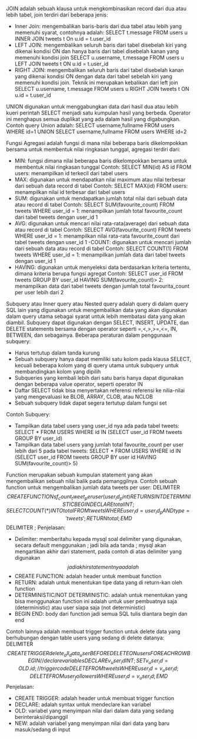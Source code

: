 JOIN adalah sebuah klausa untuk mengkombinasikan record dari dua atau lebih tabel, join terdiri dari beberapa jenis:
- Inner Join: mengembalikan baris-baris dari dua tabel atau lebih yang memenuhi syarat, contohnya adalah:
    SELECT t.message FROM users u
    INNER JOIN tweets t
    On u.id = t.user_id
- LEFT JOIN: mengembalikan seluruh baris dari tabel disebelah kiri yang dikenai kondisi ON dan hanya baris dari tabel disebelah kanan yang memenuhi kondisi join
    SELECT u.username, t.message
    FROM users u
    LEFT JOIN tweets t
    ON u.id = t.user_id
- RIGHT JOIN: mengembalikan seluruh baris dari tabel disebelah kanan yang dikenai kondisi ON dengan data dari tabel sebelah kiri yang memenuhi kondisi join. Teknik ini merupakan kebalikan dari left join
    SELECT u.username, t.message
    FROM users u
    RIGHT JOIN tweets t
    ON u.id = t.user_id

UNION digunakan untuk menggabungkan data dari hasil dua atau lebih kueri perintah SELECT menjadi satu kumpulan hasil yang berbeda. Operator ini menghapus semua duplikat yang ada dalam hasil yang digabungkan. Contoh query Union adalah:
    SELECT username,fullname
    FROM users WHERE id=1
    UNION
    SELECT username,fullname
    FROM users WHERE id=2

Fungsi Agregasi adalah fungsi di mana nilai beberapa baris dikelompokkan bersama untuk membentuk nilai ringkasan tunggal, agregasi terdiri dari:
- MIN: fungsi dimana nilai beberapa baris dikelompokkan bersama untuk membentuk nilai ringkasan tunggal
    Contoh: SELECT MIN(id) AS id FROM users: menampilkan id terkecil dari tabel users
- MAX: digunakan untuk mendapatkan nilai maximum atau nilai terbesar dari sebuah data record di tabel
    Contoh: SELECT MAX(id) FROM users: menampilkan nilai id terbesar dari tabel users
- SUM: digunakan untuk mendapatkan jumlah total nilai dari sebuah data atau record di tabel
    Contoh: SELECT SUM(favourite_count) FROM tweets WHERE user_id = 1: menampilkan jumlah total favourite_count dari tabel tweets dengan user_id 1
- AVG: digunakan untuk mencari nilai rata-rata(average) dari sebuah data atau record di tabel
    Contoh: SELECT AVG(favourite_count) FROM tweets WHERE user_id = 1: menampilkan nilai rata-rata favourite_count dari tabel tweets dengan user_id 1
-COUNT: digunakan untuk mencari jumlah dari sebuah data atau record di tabel
    Contoh: SELECT COUNT(1) FROM tweets WHERE user_id = 1: menampilkan jumlah data dari tabel tweets dengan user_id 1
- HAVING: digunakan untuk menyeleksi data berdasarkan kriteria tertentu, dimana kriteria berupa fungsi agregat
    Contoh: SELECT user_id FROM tweets GROUP BY user_id HAVING SUM(favourite_count)> 2: menampilkan data dari tabel tweets dengan jumlah total favourita_count per user lebih dari 2

Subquery atau Inner query atau Nested query adalah query di dalam query SQL lain yang digunakan untuk mengembalikan data yang akan digunakan dalam query utama sebagai syarat untuk lebih membatasi data yang akan diambil. Subquery dapat digunakan dengan SELECT, INSERT, UPDATE, dan DELETE statements bersama dengan operator seperti =,<,>,>=,<=, IN, BETWEEN, dan sebagainya. Beberapa peraturan dalam penggunaan subquery:
- Harus tertutup dalam tanda kurung
- Sebuah subquery hanya dapat memiliki satu kolom pada klausa SELECT, kecuali beberapa kolom yang di query utama untuk subquery untuk membandingkan kolom yang dipilih
- Subqueries yang kembali lebih dari satu baris hanya dapat digunakan dengan beberapa value operator, seperti operator IN
- Daftar SELECT tidak bisa menyertakan referensi referensi ke nilia-nilai yang mengevaluasi ke BLOB, ARRAY, CLOB, atau NCLOB
- Sebuah subquery tidak dapat segera tertutup dalam fungsi set

Contoh Subquery:
- Tampilkan data tabel users yang user_id nya ada pada tabel tweets:
    SELECT * FROM USERS WHERE id IN
    (SELECT user_id FROM tweets GROUP BY user_id)
- Tampilkan data tabel users yang jumlah total favourite_count per user lebih dari 5 pada tabel tweets:
    SELECT * FROM USERS WHERE id IN
    (SELECT user_id FROM tweets GROUP BY user id HAVING SUM(favourite_count)> 5)

Function merupakan sebuah kumpulan statement yang akan mengembalikan sebuah nilai balik pada pemanggilnya. Contoh sebuah function untuk mengembalikan jumlah data tweets per user:
    DELIMITER $$
    CREATE FUNCTION sf_count_tweet_peruser (user_id_p int) RETURNS INT DETERMINISTIC
    BEGIN
    DECLARE total INT;
    SELECT COUNT(*) INTO total FROM tweets
    WHERE user_id = user_id_p AND type = 'tweets';
    RETURN total;
    EMD$$
    DELIMITER ;
Penjelasan:
- Delimiter: memberitahu kepada mysql soal delimiter yang digunakan, secara default menggunakan ; jadi bila ada tanda ; mysql akan mengartikan akhir dari statement, pada contoh di atas delimiter yang digunakan $$ jadi akhir statementnya adalah $$
- CREATE FUNCTION: adalah header untuk membuat function
- RETURN: adalah untuk menentukan tipe data yang di return-kan oleh function
- DETERMINISTIC/NOT DETERMINISTIC: adalah untuk menentukan yang bisa menggunakan function ini adalah untuk user pembuatnya saja (deterministic) atau user siapa saja (not deterministic)
- BEGIN END: body dari function jadi semua SQL tulis diantara begin dan end

Contoh lainnya adalah membuat trigger function untuk delete data yang berhubungan dengan table users yang sedang di delete datanya:
    DELIMITER $$
    CREATE TRIGGER delete_all_data_user
    BEFORE DELETE ON users FOR EACH ROW
    BEGIN
    // declare variables
    DECLARE v_user_id INT;
    SET v_user_id = OLD.id;
    // trigger code
    DELETE FROM tweets WHERE user_id = v_user_id;
    DELETE FROM user_followers WHERE
    user_id=v_user_id;
    EMD$$
Penjelasan:
- CREATE TRIGGER: adalah header untuk membuat trigger function
- DECLARE: adalah syntax untuk mendeclare kan variabel
- OLD: variabel yang menyimpan nilai dari dalam data yang sedang berinteraksi/dipanggil
- NEW: adalah variabel yang menyimpan nilai dari data yang baru masuk/sedang di input